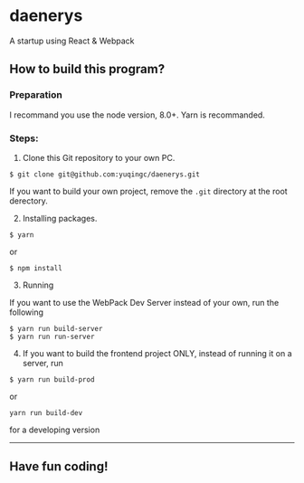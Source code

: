 # daenerys

A startup using React & Webpack

## How to build this program?

### Preparation

I recommand you use the node version, 8.0+. Yarn is recommanded.

### Steps:

1. Clone this Git repository to your own PC.

```
$ git clone git@github.com:yuqingc/daenerys.git
```

If you want to build your own project, remove the `.git` directory at the root derectory.

2. Installing packages.

```
$ yarn
```

or

```
$ npm install
```

3. Running

If you want to use the WebPack Dev Server instead of your own, run the following

```
$ yarn run build-server
$ yarn run run-server
```

4. If you want to build the frontend project ONLY, instead of running it on a server, run
```
$ yarn run build-prod
```

or

```
yarn run build-dev 
```
for a developing version

---

## Have fun coding!
